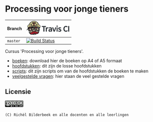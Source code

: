 # Processing voor jonge tieners

Branch|[![Travis CI logo](TravisCI.png)](https://travis-ci.org)
---|---
`master`|[![Build Status](https://travis-ci.org/richelbilderbeek/processing_voor_jonge_tieners.svg?branch=master)](https://travis-ci.org/richelbilderbeek/processing_voor_jonge_tieners)

Cursus 'Processing voor jonge tieners'.

 * [boeken](boeken/README.md): download hier de boeken op A4 of A5 formaat
 * [hoofdstukken](hoofdstukken/README.md): dit zijn de losse hoofdstukken
 * [scripts](scripts/README.md): dit zijn scripts om van de hoofdstukken de boeken te maken
 * [veelgestelde vragen](faq.md): hier staan de veel gestelde vragen

## Licensie

![CC-BY-NC-SA](CC-BY-NC-SA.png)

```
(C) Richèl Bilderbeek en alle docenten en alle leerlingen
```

